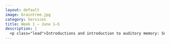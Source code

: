 ```yaml
---
layout: default
image: braintree.jpg
category: Services
title: Week 1 – June 1–5
description: |
  <p class="lead">Introductions and introduction to auditory memory: Snyder, <i>Music and Memory</i>, Chapters 1–3.<br/><a href="/week1/">Read more...</a></p>
---
```

